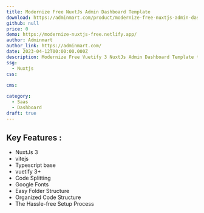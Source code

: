 ```yaml
---
title: Modernize Free NuxtJs Admin Dashboard Template
download: https://adminmart.com/product/modernize-free-nuxtjs-admin-dashboard/
github: null
price: 0
demo: https://modernize-nuxtjs-free.netlify.app/
author: Adminmart
author_link: https://adminmart.com/
date: 2023-04-12T00:00:00.000Z
description: Modernize Free Vuetify 3 NuxtJs Admin Dashboard Template that has everything you require to develop an amazing web app.
ssg:
  - Nuxtjs
css:
  
cms:

category:
  - Saas
  - Dashboard
draft: true
---
```

## Key Features :

- NuxtJs 3
- vitejs
- Typescript base
- vuetify 3+
- Code Splitting
- Google Fonts
- Easy Folder Structure
- Organized Code Structure
- The Hassle-free Setup Process